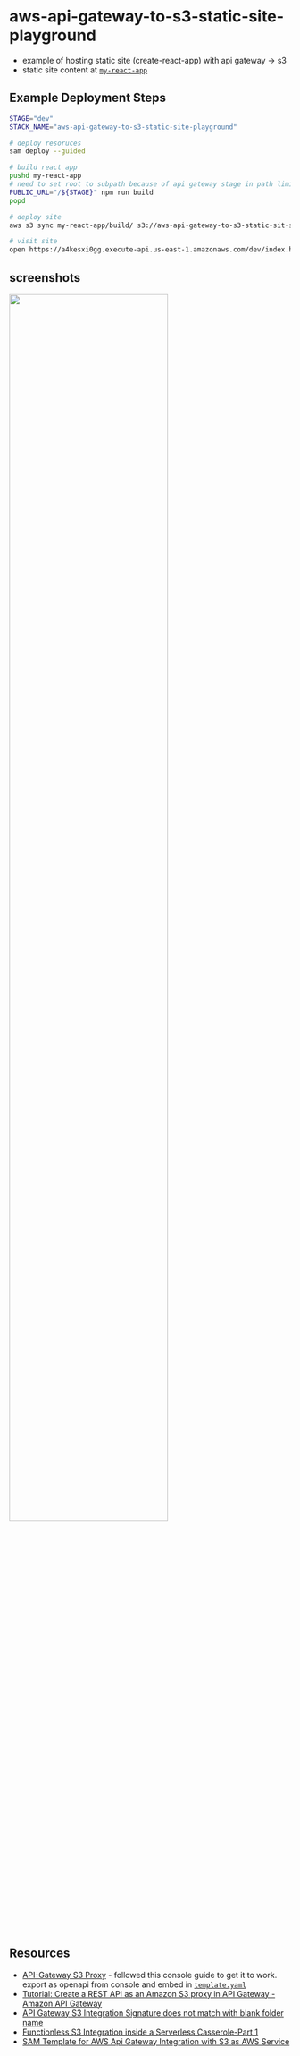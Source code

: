 # aws-api-gateway-to-s3-static-site-playground

* example of hosting static site (create-react-app) with api gateway -> s3
* static site content at [`my-react-app`](my-react-app)

## Example Deployment Steps

```sh
STAGE="dev"
STACK_NAME="aws-api-gateway-to-s3-static-site-playground"

# deploy resoruces
sam deploy --guided

# build react app
pushd my-react-app
# need to set root to subpath because of api gateway stage in path limitation
PUBLIC_URL="/${STAGE}" npm run build
popd

# deploy site
aws s3 sync my-react-app/build/ s3://aws-api-gateway-to-s3-static-sit-staticsitebucket-2k3gk0lgl72u

# visit site
open https://a4kesxi0gg.execute-api.us-east-1.amazonaws.com/dev/index.html
```

## screenshots

<img src="https://www.evernote.com/l/AAGTad9n-GJE1YUX1WX9hfouZMDLl7DaKSkB/image.png" alt="" width="75%" />

## Resources

* [API-Gateway S3 Proxy](https://jcdubs.medium.com/api-gateway-s3-proxy-a72e398b4d03) - followed this console guide to get it to work.  export as openapi from console and embed in [`template.yaml`](template.yaml)
* [Tutorial: Create a REST API as an Amazon S3 proxy in API Gateway - Amazon API Gateway](https://docs.aws.amazon.com/apigateway/latest/developerguide/integrating-api-with-aws-services-s3.html#api-items-in-folder-as-s3-objects-in-bucket)
* [API Gateway S3 Integration Signature does not match with blank folder name](https://stackoverflow.com/questions/64539716/api-gateway-s3-integration-signature-does-not-match-with-blank-folder-name)
* [Functionless S3 Integration inside a Serverless Casserole-Part 1](https://medium.com/lego-engineering/functionless-s3-integration-inside-a-serverless-casserole-part-1-b300085eea78)
* [SAM Template for AWS Api Gateway Integration with S3 as AWS Service](https://stackoverflow.com/questions/60488172/sam-template-for-aws-api-gateway-integration-with-s3-as-aws-service)